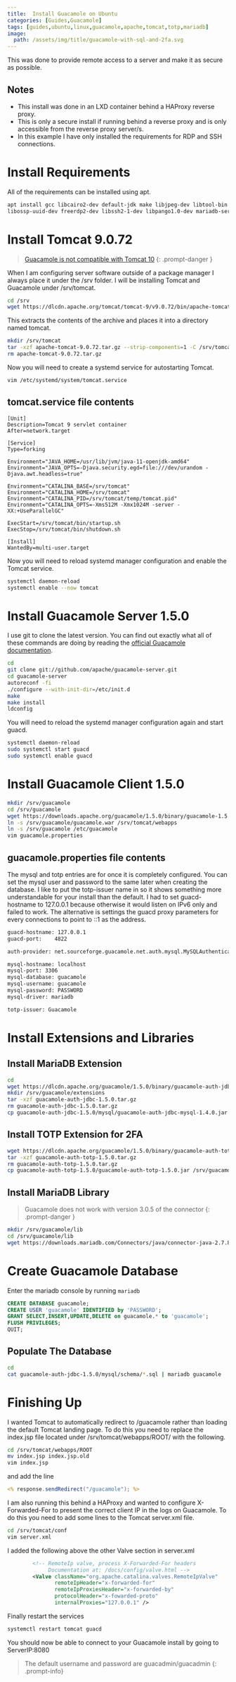```yaml
---
title:  Install Guacamole on Ubuntu
categories: [Guides,Guacamole]
tags: [guides,ubuntu,linux,guacamole,apache,tomcat,totp,mariadb]
image:
  path: /assets/img/title/guacamole-with-sql-and-2fa.svg
---
```


This was done to provide remote access to a server and make it as secure as possible.

## Notes
- This install was done in an LXD container behind a HAProxy reverse proxy.
- This is only a secure install if running behind a reverse proxy and is only accessible from the reverse proxy server/s.
- In this example I have only installed the requirements for RDP and SSH connections.

# Install Requirements
All of the requirements can be installed using apt.

```bash
apt install gcc libcairo2-dev default-jdk make libjpeg-dev libtool-bin \
libossp-uuid-dev freerdp2-dev libssh2-1-dev libpango1.0-dev mariadb-server
```

# Install Tomcat 9.0.72

> [Guacamole is not compatible with Tomcat 10](https://issues.apache.org/jira/browse/GUACAMOLE-1325)
{: .prompt-danger }

When I am configuring server software outside of a package manager I always place it under the /srv folder. I will be installing Tomcat and Guacamole under /srv/tomcat.

```bash
cd /srv
wget https://dlcdn.apache.org/tomcat/tomcat-9/v9.0.72/bin/apache-tomcat-9.0.72.tar.gz
```

This extracts the contents of the archive and places it into a directory named tomcat.

```bash
mkdir /srv/tomcat
tar -xzf apache-tomcat-9.0.72.tar.gz --strip-components=1 -C /srv/tomcat
rm apache-tomcat-9.0.72.tar.gz
```

Now you will need to create a systemd service for autostarting Tomcat.

```bash
vim /etc/systemd/system/tomcat.service
```

## tomcat.service file contents

```
[Unit]
Description=Tomcat 9 servlet container
After=network.target

[Service]
Type=forking

Environment="JAVA_HOME=/usr/lib/jvm/java-11-openjdk-amd64"
Environment="JAVA_OPTS=-Djava.security.egd=file:///dev/urandom -Djava.awt.headless=true"

Environment="CATALINA_BASE=/srv/tomcat"
Environment="CATALINA_HOME=/srv/tomcat"
Environment="CATALINA_PID=/srv/tomcat/temp/tomcat.pid"
Environment="CATALINA_OPTS=-Xms512M -Xmx1024M -server -XX:+UseParallelGC"

ExecStart=/srv/tomcat/bin/startup.sh
ExecStop=/srv/tomcat/bin/shutdown.sh

[Install]
WantedBy=multi-user.target
```

Now you will need to reload systemd manager configuration and enable the Tomcat service.

```bash
systemctl daemon-reload
systemctl enable --now tomcat
```

# Install Guacamole Server 1.5.0
I use git to clone the latest version. You can find out exactly what all of these commands are doing by reading the [official Guacamole documentation](https://guacamole.apache.org/doc/gug/installing-guacamole.html).

```bash
cd
git clone git://github.com/apache/guacamole-server.git
cd guacamole-server
autoreconf -fi
./configure --with-init-dir=/etc/init.d
make
make install
ldconfig
```

You will need to reload the systemd manager configuration again and start guacd.

```bash
systemctl daemon-reload
sudo systemctl start guacd
sudo systemctl enable guacd
```

# Install Guacamole Client 1.5.0

```bash
mkdir /srv/guacamole
cd /srv/guacamole
wget https://downloads.apache.org/guacamole/1.5.0/binary/guacamole-1.5.0.war -O guacamole.war
ln -s /srv/guacamole/guacamole.war /srv/tomcat/webapps
ln -s /srv/guacamole /etc/guacamole
vim guacamole.properties
```

## guacamole.properties file contents
The mysql and totp entries are for once it is completely configured. You can set the mysql user and password to the same later when creating the database. I like to put the totp-issuer name in so it shows something more understandable for your install than the default. I had to set guacd-hostname to 127.0.0.1 because otherwise it would listen on IPv6 only and failed to work. The alternative is settings the guacd proxy parameters for every connections to point to ::1 as the address.

```bash
guacd-hostname: 127.0.0.1
guacd-port:    4822

auth-provider: net.sourceforge.guacamole.net.auth.mysql.MySQLAuthenticationProvider

mysql-hostname: localhost
mysql-port: 3306
mysql-database: guacamole
mysql-username: guacamole
mysql-password: PASSWORD
mysql-driver: mariadb

totp-issuer: Guacamole
```

# Install Extensions and Libraries

## Install MariaDB Extension

```bash
cd
wget https://dlcdn.apache.org/guacamole/1.5.0/binary/guacamole-auth-jdbc-1.5.0.tar.gz
mkdir /srv/guacamole/extensions
tar -xzf guacamole-auth-jdbc-1.5.0.tar.gz
rm guacamole-auth-jdbc-1.5.0.tar.gz
cp guacamole-auth-jdbc-1.5.0/mysql/guacamole-auth-jdbc-mysql-1.4.0.jar /srv/guacamole/extensions
```

## Install TOTP Extension for 2FA

```bash
wget https://dlcdn.apache.org/guacamole/1.5.0/binary/guacamole-auth-totp-1.5.0.tar.gz
tar -xzf guacamole-auth-totp-1.5.0.tar.gz
rm guacamole-auth-totp-1.5.0.tar.gz
cp guacamole-auth-totp-1.5.0/guacamole-auth-totp-1.5.0.jar /srv/guacamole/extensions
```

## Install MariaDB Library

> Guacamole does not work with version 3.0.5 of the connector
{: .prompt-danger }

```bash
mkdir /srv/guacamole/lib
cd /srv/guacamole/lib
wget https://downloads.mariadb.com/Connectors/java/connector-java-2.7.8/mariadb-java-client-2.7.8.jar
```

# Create Guacamole Database

Enter the mariadb console by running `mariadb`

```sql
CREATE DATABASE guacamole;
CREATE USER 'guacamole' IDENTIFIED by 'PASSWORD';
GRANT SELECT,INSERT,UPDATE,DELETE on guacamole.* to 'guacamole';
FLUSH PRIVILEGES;
QUIT;
```

## Populate The Database

```bash
cd
cat guacamole-auth-jdbc-1.5.0/mysql/schema/*.sql | mariadb guacamole
```

# Finishing Up
I wanted Tomcat to automatically redirect to /guacamole rather than loading the default Tomcat landing page. To do this you need to replace the index.jsp file located under /srv/tomcat/webapps/ROOT/ with the following.

```bash
cd /srv/tomcat/webapps/ROOT
mv index.jsp index.jsp.old
vim index.jsp
```

and add the line

```jsp
<% response.sendRedirect("/guacamole"); %>
```

I am also running this behind a HAProxy and wanted to configure X-Forwarded-For to present the correct client IP in the logs on Guacamole. To do this you need to add some lines to the Tomcat server.xml file.

```bash
cd /srv/tomcat/conf
vim server.xml
```

I added the following above the other Valve section in server.xml

```xml
        <!-- RemoteIp valve, process X-Forwarded-For headers
             Documentation at: /docs/config/valve.html -->
        <Valve className="org.apache.catalina.valves.RemoteIpValve"
               remoteIpHeader="x-forwarded-for"
               remoteIpProxiesHeader="x-forwarded-by"
               protocolHeader="x-fowarded-proto"
               internalProxies="127.0.0.1" />
```

Finally restart the services

```bash
systemctl restart tomcat guacd
```

You should now be able to connect to your Guacamole install by going to ServerIP:8080

> The default username and password are guacadmin/guacadmin
{: .prompt-info}
